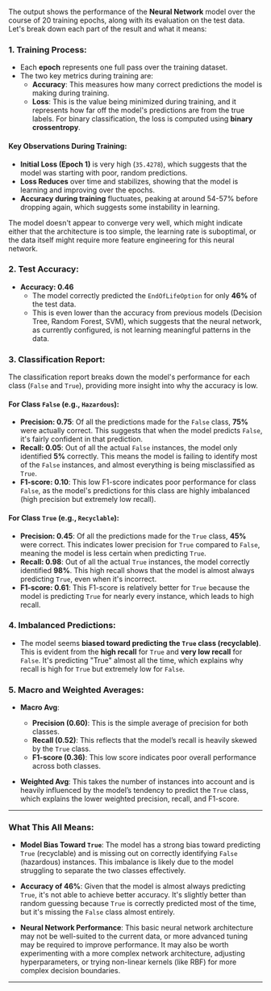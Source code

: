 The output shows the performance of the **Neural Network** model over the course of 20 training epochs, along with its evaluation on the test data. Let's break down each part of the result and what it means:

### 1. **Training Process**:
- Each **epoch** represents one full pass over the training dataset.
- The two key metrics during training are:
  - **Accuracy**: This measures how many correct predictions the model is making during training.
  - **Loss**: This is the value being minimized during training, and it represents how far off the model's predictions are from the true labels. For binary classification, the loss is computed using **binary crossentropy**.
  
#### Key Observations During Training:
- **Initial Loss (Epoch 1)** is very high (`35.4278`), which suggests that the model was starting with poor, random predictions.
- **Loss Reduces** over time and stabilizes, showing that the model is learning and improving over the epochs.
- **Accuracy during training** fluctuates, peaking at around 54-57% before dropping again, which suggests some instability in learning.

The model doesn't appear to converge very well, which might indicate either that the architecture is too simple, the learning rate is suboptimal, or the data itself might require more feature engineering for this neural network.

### 2. **Test Accuracy**:
- **Accuracy: 0.46**
  - The model correctly predicted the `EndOfLifeOption` for only **46%** of the test data.
  - This is even lower than the accuracy from previous models (Decision Tree, Random Forest, SVM), which suggests that the neural network, as currently configured, is not learning meaningful patterns in the data.

### 3. **Classification Report**:
The classification report breaks down the model's performance for each class (`False` and `True`), providing more insight into why the accuracy is low.

#### For Class `False` (e.g., `Hazardous`):
- **Precision: 0.75**: Of all the predictions made for the `False` class, **75%** were actually correct. This suggests that when the model predicts `False`, it's fairly confident in that prediction.
- **Recall: 0.05**: Out of all the actual `False` instances, the model only identified **5%** correctly. This means the model is failing to identify most of the `False` instances, and almost everything is being misclassified as `True`.
- **F1-score: 0.10**: This low F1-score indicates poor performance for class `False`, as the model's predictions for this class are highly imbalanced (high precision but extremely low recall).

#### For Class `True` (e.g., `Recyclable`):
- **Precision: 0.45**: Of all the predictions made for the `True` class, **45%** were correct. This indicates lower precision for `True` compared to `False`, meaning the model is less certain when predicting `True`.
- **Recall: 0.98**: Out of all the actual `True` instances, the model correctly identified **98%**. This high recall shows that the model is almost always predicting `True`, even when it's incorrect.
- **F1-score: 0.61**: This F1-score is relatively better for `True` because the model is predicting `True` for nearly every instance, which leads to high recall.

### 4. **Imbalanced Predictions**:
- The model seems **biased toward predicting the `True` class (recyclable)**. This is evident from the **high recall** for `True` and **very low recall** for `False`. It's predicting "True" almost all the time, which explains why recall is high for `True` but extremely low for `False`.
  
### 5. **Macro and Weighted Averages**:
- **Macro Avg**:
  - **Precision (0.60)**: This is the simple average of precision for both classes.
  - **Recall (0.52)**: This reflects that the model’s recall is heavily skewed by the `True` class.
  - **F1-score (0.36)**: This low score indicates poor overall performance across both classes.
  
- **Weighted Avg**: This takes the number of instances into account and is heavily influenced by the model’s tendency to predict the `True` class, which explains the lower weighted precision, recall, and F1-score.

---

### **What This All Means**:
- **Model Bias Toward `True`**: The model has a strong bias toward predicting `True` (recyclable) and is missing out on correctly identifying `False` (hazardous) instances. This imbalance is likely due to the model struggling to separate the two classes effectively.
  
- **Accuracy of 46%**: Given that the model is almost always predicting `True`, it's not able to achieve better accuracy. It's slightly better than random guessing because `True` is correctly predicted most of the time, but it's missing the `False` class almost entirely.

- **Neural Network Performance**: This basic neural network architecture may not be well-suited to the current data, or more advanced tuning may be required to improve performance. It may also be worth experimenting with a more complex network architecture, adjusting hyperparameters, or trying non-linear kernels (like RBF) for more complex decision boundaries.

---